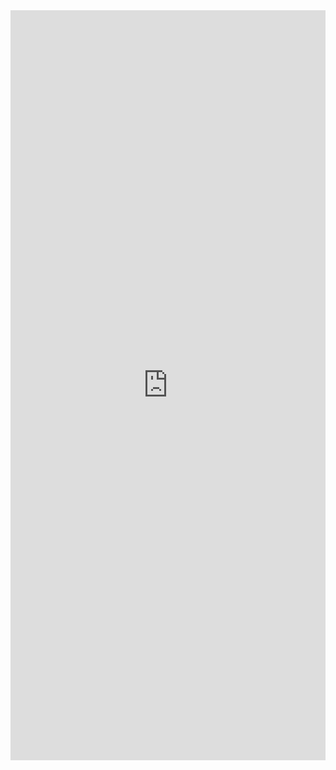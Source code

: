 <iframe src="https://info.r3.com/l/413292/2021-06-22/tkbmbp" width="100%" height="1200" sandbox="allow-same-origin allow-scripts allow-popups allow-forms allow-top-navigation" type="text/html" frameborder="0" allowTransparency="true" style="border: 0"></iframe>